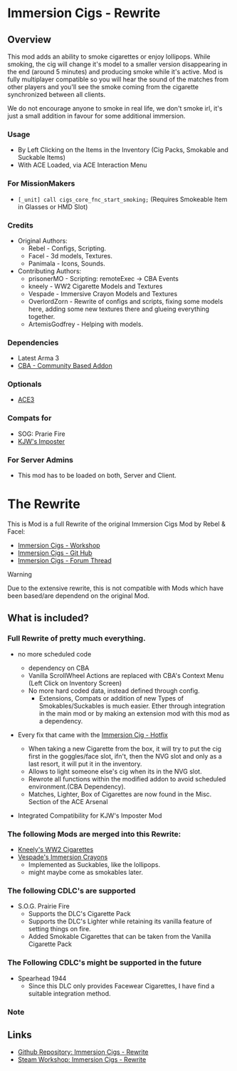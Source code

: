 # Immersion Cigs - Rewrite

## Overview

This mod adds an ability to smoke cigarettes or enjoy lollipops.
While smoking, the cig will change it's model to a smaller version disappearing in the end (around 5 minutes) and producing smoke while it's active.
Mod is fully multiplayer compatible so you will hear the sound of the matches from other players and you'll see the smoke coming from the cigarette synchronized between all clients.

We do not encourage anyone to smoke in real life, we don't smoke irl, it's just a small addition in favour for some additional immersion.

### Usage
- By Left Clicking on the Items in the Inventory (Cig Packs, Smokable and Suckable Items)
- With ACE Loaded, via ACE Interaction Menu


### For MissionMakers
- `[_unit] call cigs_core_fnc_start_smoking;` (Requires Smokeable Item in Glasses or HMD Slot)

### Credits
- Original Authors:
  - Rebel - Configs, Scripting.
  - Facel - 3d models, Textures.
  - Panimala - Icons, Sounds.
- Contributing Authors:
  - prisonerMO - Scripting: remoteExec -> CBA Events
  - kneely - WW2 Cigarette Models and Textures
  - Vespade - Immersive Crayon Models and Textures
  - OverlordZorn - Rewrite of configs and scripts, fixing some models here, adding some new textures there and glueing everything together.
  - ArtemisGodfrey - Helping with models.

### Dependencies
- Latest Arma 3
- [CBA - Community Based Addon](https://steamcommunity.com/sharedfiles/filedetails/?id=450814997)

### Optionals
- [ACE3](https://steamcommunity.com/sharedfiles/filedetails/?id=463939057)

### Compats for
- SOG: Prarie Fire
- [KJW's Imposter](https://steamcommunity.com/sharedfiles/filedetails/?id=2917554904)

### For Server Admins
- This mod has to be loaded on both, Server and Client.


# The Rewrite

This is Mod is a full Rewrite of the original Immersion Cigs Mod by Rebel & Facel:
- [Immersion Cigs - Workshop](https://steamcommunity.com/sharedfiles/filedetails/?id=753946944)
- [Immersion Cigs - Git Hub](https://github.com/rebelvg/immersion_cigs/tree/master)
- [Immersion Cigs - Forum Thread](https://forums.bistudio.com/forums/topic/181841-immersion-cigs/)

> [!WARNING]
> Due to the extensive rewrite, this is not compatible with Mods which have been based/are dependend on the original Mod.

## What is included?

### Full Rewrite of pretty much everything.
- no more scheduled code
  - dependency on CBA
  - Vanilla ScrollWheel Actions are replaced with CBA's Context Menu (Left Click on Inventory Screen)
  - No more hard coded data, instead defined through config.
    - Extensions, Compats or addition of new Types of Smokables/Suckables is much easier. Ether through integration in the main mod or by making an extension mod with this mod as a dependency.

- Every fix that came with the [Immersion Cig - Hotfix](https://steamcommunity.com/sharedfiles/filedetails/?id=3146026772)
  - When taking a new Cigarette from the box, it will try to put the cig first in the goggles/face slot, ifn't, then the NVG slot and only as a last resort, it will put it in the inventory.
  - Allows to light someone else's cig when its in the NVG slot.
  - Rewrote all functions within the modified addon to avoid scheduled environment.(CBA Dependency).
  - Matches, Lighter, Box of Cigarettes are now found in the Misc. Section of the ACE Arsenal

- Integrated Compatibility for KJW's Imposter Mod

### The following Mods are merged into this Rewrite:
- [Kneely's WW2 Cigarettes](https://steamcommunity.com/sharedfiles/filedetails/?id=3174419638)
- [Vespade's Immersion Crayons](https://steamcommunity.com/sharedfiles/filedetails/?id=2311516767) 
  - Implemented as Suckables, like the lollipops.
  - might maybe come as smokables later.

### The following CDLC's are supported
- S.O.G. Prairie Fire
  - Supports the DLC's Cigarette Pack
  - Supports the DLC's Lighter while retaining its vanilla feature of setting things on fire.
  - Added Smokable Cigarettes that can be taken from the Vanilla Cigarette Pack

### The Following CDLC's might be supported in the future
- Spearhead 1944
  - Since this DLC only provides Facewear Cigarettes, I have find a suitable integration method.

### Note

## Links
- [Github Repository: Immersion Cigs - Rewrite](https://github.com/OverlordZorn/immersion-cigs-rewrite)
- [Steam Workshop: Immersion Cigs - Rewrite](https://steamcommunity.com/sharedfiles/filedetails/?id=3375788189)
